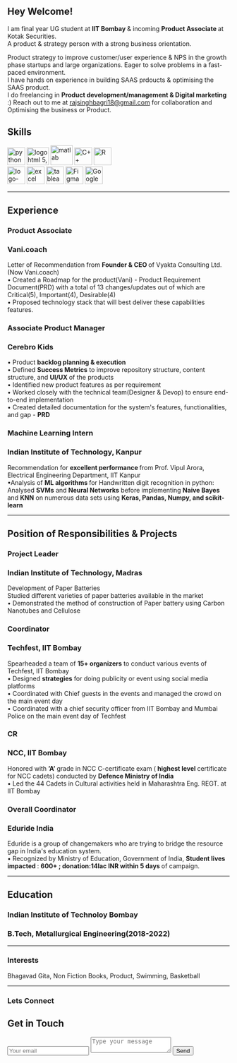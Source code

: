 ## Hey Welcome!

I am final year UG student at <strong> IIT Bombay </strong> & incoming <strong> Product Associate </strong> at Kotak Securities.
<br>
A product & strategy person with a strong business orientation.

Product strategy to improve customer/user experience & NPS in the growth phase startups and large organizations. Eager to solve problems in a fast-paced environment. 
<br>
I have hands on experience in building SAAS prdoucts & optimising the SAAS product.
<br>
I do freelancing in <strong> Product development/management & Digital marketing </strong>:) Reach out to me at rajsinghbagri18@gmail.com for collaboration and Optimising the business or Product.




## Skills

<p align = 'left'>
  <img src='https://www.python.org/static/community_logos/python-logo-master-v3-TM.png' alt ='python' height='40' width='auto'>
  <img src="https://www.freepnglogos.com/uploads/javascript/logo-html-5-css-javascript-source-code-for-the-taking-23.png" width="50" height='40' alt="logo html 5, css, javascript source code for the taking">
  <img src= 'https://user-images.githubusercontent.com/98072911/150570441-2fcbc7f6-a46a-4b85-b378-c70303cbc1bb.png' alt ='matlab' height='45' width='50'>
  
  <img src= 'https://user-images.githubusercontent.com/98072911/150562683-5d1a054d-8d1f-4b30-9712-8dbf67bf7779.svg' alt ='C++' height='40' width='auto'>
    <img src='https://user-images.githubusercontent.com/98072911/150564130-ac60c50a-ac56-4ed9-867b-32ba24da4385.png' alt ='R' height='40' width='auto'>
   <br>
<img width="auto" height= '40' alt="logo-gradient-blue-jira" src="https://user-images.githubusercontent.com/98072911/150286408-ed19642b-42f2-4431-9bda-055f59ef2558.png">
  
   <img src='https://1000logos.net/wp-content/uploads/2020/08/Microsoft-Excel-Logo.png' alt ='excel' height='40' width='auto'>
 
  <img src='https://user-images.githubusercontent.com/98072911/150288629-020012f6-3a0e-4db0-92d5-e8efc5b96712.png' alt ='tableau' height='40' width='auto'> 
  <img src='https://user-images.githubusercontent.com/98072911/150289350-361c4eea-7fa1-4dcf-a6a2-6754a9b76612.png' alt ='Figma' height='40' width='auto'> 
  <img src='https://upload.wikimedia.org/wikipedia/commons/d/df/Googleanalyticsicon.png' alt ='Google Analytics' height='40' width='auto'>
  
  
  
  </p>

---

## Experience



### **Product Associate**
### Vani.coach
Letter of Recommendation from <strong> Founder & CEO </strong> of Vyakta Consulting Ltd.(Now Vani.coach)
<br>
• Created a Roadmap for the product(Vani) - Product Requirement Document(PRD) with a total of 13 changes/updates out of which are Critical(5), Important(4), Desirable(4)
<br>
• Proposed technology stack that will best deliver these capabilities features.

### **Associate Product Manager**
### Cerebro Kids

• Product <strong> backlog planning & execution </strong>
<br>
• Defined <strong> Success Metrics</strong> to improve repository structure, content structure, and <strong> UI/UX </strong>of the products
<br>
• Identified new product features as per requirement
<br>
• Worked closely with the technical team(Designer & Devop) to ensure end-to-end implementation
<br>
• Created detailed documentation for the system's features, functionalities, and gap - <strong>PRD</strong>
<br>

### **Machine Learning Intern** 
### Indian Institute of Technology, Kanpur

 Recommendation for <strong> excellent performance </strong> from Prof. Vipul Arora, Electrical Engineering Department, IIT Kanpur
 <br>
•Analysis of <strong> ML algorithms </strong> for Handwritten digit recognition in python: Analysed <strong>SVMs</strong> and <strong>Neural Networks</strong> before implementing <strong>Naive Bayes</strong> and <strong>KNN</strong> on numerous data sets using <strong>Keras, Pandas, Numpy, and scikit-learn</strong>

---

## Position of Responsibilities & Projects

### **Project Leader** 
### Indian Institute of Technology, Madras
  
 Development of Paper Batteries
 <br>
 Studied different varieties of paper batteries available in the market
 <br>
• Demonstrated the method of construction of Paper battery using Carbon Nanotubes and Cellulose

### **Coordinator** 
### Techfest, IIT Bombay

Spearheaded a team of <strong>15+ organizers</strong> to conduct various events of Techfest, IIT Bombay
<br>
• Designed <strong>strategies</strong> for doing publicity or event using social media platforms
<br>
• Coordinated with Chief guests in the events and managed the crowd on the main event day
<br>
• Coordinated with a chief security officer from IIT Bombay and Mumbai Police on the main event day of Techfest

### **CR** 
### NCC, IIT Bombay

Honored with <strong> ’A’ </strong> grade in NCC C-certificate exam (<strong> highest level </strong> certificate for NCC cadets) conducted by <strong>Defence Ministry of India</strong>
<br>
• Led the 44 Cadets in Cultural activities held in Maharashtra Eng. REGT. at IIT Bombay

### **Overall Coordinator** 
### Eduride India
Eduride is a group of changemakers who are trying to bridge the resource gap in India's education system.
<br>
• Recognized by Ministry of Education, Government of India, <strong> Student lives impacted </strong>: <strong>600+ ; donation:14lac INR within 5 days </strong> of campaign.

---

## Education

### **Indian Institute of Technoloy Bombay**
### B.Tech, Metallurgical Engineering(2018-2022)




---

### Interests
Bhagavad Gita, Non Fiction Books, Product, Swimming, Basketball

---

### Lets Connect 
<div id="contact">
        <h2>Get in Touch</h2>
        <div id="contact-form">
                <form action="https://formspree.io/f/mrgjeyyz" method="POST">
                <input type="hidden" name="_subject" value="Contact request from personal website" />
                <input type="email" name="_replyto" placeholder="Your email" required>
                <textarea name="message" placeholder="Type your message" required></textarea>
                <button type="submit">Send</button>
            </form>
        </div>
    </div>

